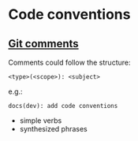 # Code conventions

## [Git comments](https://dev.to/i5han3/git-commit-message-convention-that-you-can-follow-1709)

Comments could follow the structure:

    <type>(<scope>): <subject>

e.g.:

    docs(dev): add code conventions

- simple verbs
- synthesized phrases
